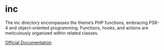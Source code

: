 # inc

The inc directory encompasses the theme’s PHP functions, embracing PSR-4 and object-oriented programming. Functions, hooks, and actions are meticulously organized within related classes.

[Official Documentation](https://wp-blueprint.dev/documentation/themes/classic/theme-structure/inc/)
